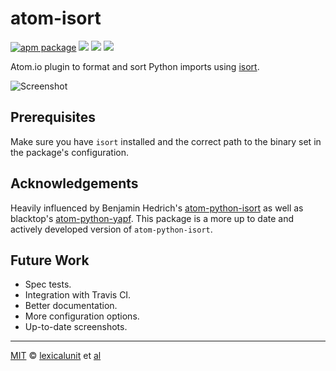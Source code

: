 # atom-isort

[![apm package][apm-ver-link]][releases]
[![][david-badge]][david]
[![][dl-badge]][apm-pkg-link]
[![][mit-badge]][mit]

Atom.io plugin to format and sort Python imports using [isort](https://github.com/timothycrosley/isort).

![Screenshot](https://raw.githubusercontent.com/lexicalunit/atom-isort/master/example_sorting.gif)

## Prerequisites

Make sure you have `isort` installed and the correct path to the binary set in the package's configuration.

## Acknowledgements

Heavily influenced by Benjamin Hedrich's [atom-python-isort](https://github.com/bh/atom-python-isort) as well as blacktop's [atom-python-yapf](https://github.com/blacktop/atom-python-yapf). This package is a more up to date and actively developed version of `atom-python-isort`.

## Future Work

- Spec tests.
- Integration with Travis CI.
- Better documentation.
- More configuration options.
- Up-to-date screenshots.

---

[MIT][mit] © [lexicalunit][author] et [al][contributors]

[mit]:              http://opensource.org/licenses/MIT
[author]:           http://github.com/lexicalunit
[contributors]:     https://github.com/lexicalunit/atom-isort/graphs/contributors
[releases]:         https://github.com/lexicalunit/atom-isort/releases
[mit-badge]:        https://img.shields.io/apm/l/atom-isort.svg
[apm-pkg-link]:     https://atom.io/packages/atom-isort
[apm-ver-link]:     https://img.shields.io/apm/v/atom-isort.svg
[dl-badge]:         http://img.shields.io/apm/dm/atom-isort.svg
[david-badge]:      https://david-dm.org/lexicalunit/atom-isort.svg
[david]:            https://david-dm.org/lexicalunit/atom-isort
